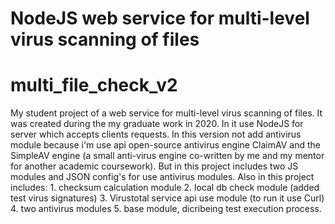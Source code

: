 # NodeJS web service for multi-level virus scanning of files
# multi_file_check_v2
My student project of a web service for multi-level virus scanning of files. It was created during the my graduate work in 2020.
In it use NodeJS for server which accepts clients requests.
In this version not add antivirus module because i'm use api open-source antivirus engine ClaimAV and the SimpleAV engine (a small anti-virus engine co-written by me and my mentor for another academic coursework). But in this project includes two JS modules and JSON config's for use antivirus modules.
Also in this project includes: 1. checksum calculation module
2. local db check module (added test virus signatures)
3. Virustotal service api use module (to run it use Curl)
4. two antivirus modules
5. base module, dicribeing test execution process.
